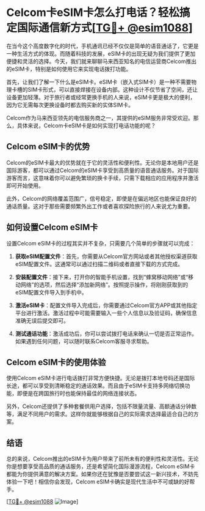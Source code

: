# Celcom卡eSIM卡怎么打电话？轻松搞定国际通信新方式[[TG💪+ @esim1088](https://t.me/s/esim1088)]

在当今这个高度数字化的时代，手机通讯已经不仅仅是简单的语音通话了，它更是一种生活方式的体现。而随着科技的发展，eSIM卡的出现无疑为我们提供了更加便捷和灵活的选择。今天，我们就来聊聊马来西亚知名的电信运营商Celcom推出的eSIM卡，特别是如何使用它来实现电话拨打功能。

首先，让我们了解一下什么是eSIM卡。eSIM卡（嵌入式SIM卡）是一种不需要物理卡槽的SIM卡形式，可以直接焊接在设备内部。这种设计不仅节省了空间，还让设备更加轻薄。对于旅行者或经常更换手机的人来说，eSIM卡更是极大的便利，因为它无需每次更换设备时都去购买新的实体SIM卡。

Celcom作为马来西亚领先的电信服务商之一，其提供的eSIM服务非常受欢迎。那么，具体来说，Celcom卡eSIM卡是如何实现打电话功能的呢？

## Celcom eSIM卡的优势

Celcom的eSIM卡最大的优势就在于它的灵活性和便利性。无论你是本地用户还是国际游客，都可以通过Celcom的eSIM卡享受到高质量的语音通话服务。对于国际游客而言，这意味着你可以避免繁琐的换卡手续，只需下载相应的应用程序并激活即可开始使用。

此外，Celcom的网络覆盖范围广，信号稳定，即使是在偏远地区也能保证良好的通话质量。这对于那些需要频繁外出工作或者喜欢探险旅行的人来说尤为重要。

## 如何设置Celcom eSIM卡

设置Celcom eSIM卡的过程其实并不复杂，只需要几个简单的步骤就可以完成：

1. **获取eSIM配置文件**：首先，你需要从Celcom官方网站或者其他授权渠道获取eSIM配置文件。这通常可以通过扫描二维码或者直接下载的方式完成。

2. **安装配置文件**：接下来，打开你的智能手机设置，找到“蜂窝移动网络”或“移动网络”的选项，然后选择“添加新网络”。按照提示操作，将刚刚获取到的eSIM配置文件导入到手机中。

3. **激活eSIM卡**：配置文件导入完成后，你需要通过Celcom官方APP或其他指定平台进行激活。激活过程中可能需要输入一些个人信息以及验证码，确保信息准确无误后提交即可。

4. **测试通话功能**：激活成功后，你可以尝试拨打电话来确认一切是否正常运作。如果遇到任何问题，可以随时联系Celcom客服寻求帮助。

## Celcom eSIM卡的使用体验

使用Celcom eSIM卡进行电话拨打非常方便快捷。无论是拨打本地号码还是国际长途，都可以享受到清晰稳定的通话效果。而且由于eSIM卡支持多网络切换功能，即便是在跨国旅行时也能保持最佳的网络连接状态。

另外，Celcom还提供了多种套餐供用户选择，包括不限量流量、高额通话分钟数等，满足不同用户的需求。这样你就能够根据自己的实际需求选择最适合自己的方案。

## 结语

总的来说，Celcom推出的eSIM卡为用户带来了前所未有的便利性和灵活性。无论你是想要享受高品质的通话服务，还是希望简化国际漫游流程，Celcom eSIM卡都能为你提供满意的解决方案。如果你还在犹豫是否要尝试这一新兴技术，不妨先体验一下吧！相信你会发现，Celcom eSIM卡确实是现代生活中不可或缺的好帮手。

[[TG💪+ @esim1088](https://t.me/s/esim1088) ![Image](https://i.postimg.cc/4NQfJmqS/Snipaste-2025-05-13-00-14-12.png)]